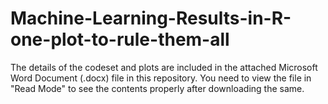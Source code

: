 # Machine-Learning-Results-in-R-one-plot-to-rule-them-all

The details of the codeset and plots are included in the attached Microsoft Word Document (.docx) file in this repository. 
You need to view the file in "Read Mode" to see the contents properly after downloading the same.
